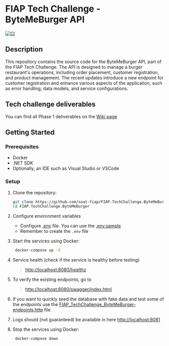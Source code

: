 # FIAP Tech Challenge - ByteMeBurger API

[![CI](https://github.com/soat-fiap/FIAP.TechChallenge.ByteMeBurger/actions/workflows/dotnet.yml/badge.svg?branch=main)](https://github.com/soat-fiap/FIAP.TechChallenge.ByteMeBurger/actions/workflows/dotnet.yml)

## Description
This repository contains the source code for the ByteMeBurger API, part of the FIAP Tech Challenge. The API is designed to manage a burger restaurant's operations, including order placement, customer registration, and product management. The recent updates introduce a new endpoint for customer registration and enhance various aspects of the application, such as error handling, data models, and service configurations.

## Tech challenge deliverables
You can find all Phase 1 deliverables on the [Wiki page](https://github.com/soat-fiap/FIAP.TechChallenge.ByteMeBurger/wiki)
## Getting Started

### Prerequisites
- Docker
- .NET SDK
- Optionally, an IDE such as Visual Studio or VSCode


### Setup
1. Clone the repository:
   ```bash
   git clone https://github.com/soat-fiap/FIAP.TechChallenge.ByteMeBurger.git
   cd FIAP.TechChallenge.ByteMeBurger
    ```

2. Configure environment variables
   - Configure [.env](https://www.codementor.io/@parthibakumarmurugesan/what-is-env-how-to-set-up-and-run-a-env-file-in-node-1pnyxw9yxj) file. You can use the [.env.sample](.env.template)
   - Remember to create the `.env` file

3. Start the services using Docker:

   ```bash
    docker-compose up -d
   ```


4. Service health (check if the service is healthy before testing)
   > [http://localhost:8080/healthz](http://localhost:8080/healthz)


5. To verify the existing endpoints, go to

   > [http://localhost:8080/swagger/index.html](http://localhost:8080/swagger/index.html)

6. If you want to quickly seed the database with fake data and test some of the endpoints use the [FIAP_TechChallenge_ByteMeBurger-endpoints.http](FIAP_TechChallenge_ByteMeBurger-endpoints.http) file


7. Logs should (not guaranteed) be available in here [http://localhost:8081](http://localhost:8081)


8. Stop the services using Docker:

   ```bash
    docker-compose down
   ```

